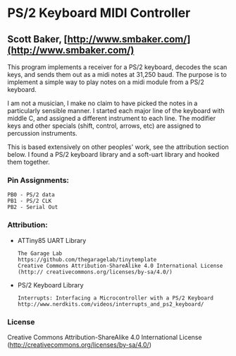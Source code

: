 # PS/2 Keyboard MIDI Controller
## Scott Baker, [http://www.smbaker.com/](http://www.smbaker.com/)

This program implements a receiver for a PS/2 keyboard, decodes the scan keys,
and sends them out as a midi notes at 31,250 baud. The purpose is to implement
a simple way to play notes on a midi module from a PS/2 keyboard.

I am not a musician, I make no claim to have picked the notes in a 
particularly sensible manner. I started each major line of the keyboard with
middle C, and assigned a different instrument to each line. The modifier keys
and other specials (shift, control, arrows, etc) are assigned to percussion 
instruments. 

This is based extensively on other peoples' work, see the attribution section below.
I found a PS/2 keyboard library and a soft-uart library and hooked them together.

### Pin Assignments:

    PB0 - PS/2 data
    PB1 - PS/2 CLK
    PB2 - Serial Out

### Attribution:

* ATTiny85 UART Library 

      The Garage Lab
      https://github.com/thegaragelab/tinytemplate
      Creative Commons Attribution-ShareAlike 4.0 International License (http:// creativecommons.org/licenses/by-sa/4.0/)

* PS/2 Keyboard Library

      Interrupts: Interfacing a Microcontroller with a PS/2 Keyboard
      http://www.nerdkits.com/videos/interrupts_and_ps2_keyboard/

### License
Creative Commons Attribution-ShareAlike 4.0 International License (http://creativecommons.org/licenses/by-sa/4.0/)

